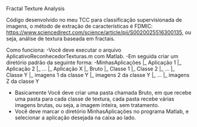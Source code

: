 Fractal Texture Analysis

Código desenvolvido no meu TCC para classificação supervisionada de imagens, o método de extração de características é FDMIC: https://www.sciencedirect.com/science/article/pii/S0020025516300135, ou seja, análise de textura baseada em fractais.

Como funciona:
-Você deve executar o arquivo AplicativoReconhecedorTexturas.m com Matlab.
-Em seguida criar um diretório padrão da seguinte forma:
-MinhasAplicações
  |_ Aplicação 1
  |_ Aplicação 2
  |_ ...
  |_ Aplicação X
      |_ Bruto
         |_ Classe 1
         |_ Classe 2
         |_ ...
         |_ Classe Y
            |_ imagens 1 da classe Y
            |_ imagens 2 da classe Y
            |_ ...
            |_ imagens Z da classe Y
            
- Basicamente Você deve criar uma pasta chamada Bruto, em que recebe uma pasta para cada classe de textura, cada pasta recebe várias imagens brutas, ou seja, a imagem inteira, sem tratamento.
- Você deve marcar o diretório MinhasAplicações no programa Matlab, e selecionar a aplicação desejada na caixa ao lado.
